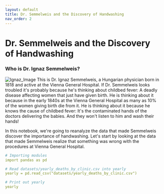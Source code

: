 ```yaml
---
layout: default
title: Dr. Semmelweis and the Discovery of Handwashing
nav_order: 2
---
```


# Dr. Semmelweis and the Discovery of Handwashing

### Who is Dr. Ignaz Semmelweis?

![Ignaz_Image](/portfolio-projects/datasets/ignaz_semmelweis_1860.jpeg) This is Dr. Ignaz Semmelweis, a Hungarian physician born in 1818 and active at the Vienna General Hospital. If Dr. Semmelweis looks troubled it's probably because he's thinking about childbed fever: A deadly disease affecting women that just have given birth. He is thinking about it because in the early 1840s at the Vienna General Hospital as many as 10% of the women giving birth die from it. He is thinking about it because he knows the cause of childbed fever: It's the contaminated hands of the doctors delivering the babies. And they won't listen to him and wash their hands!

In this notebook, we're going to reanalyze the data that made Semmelweis discover the importance of handwashing. Let's start by looking at the data that made Semmelweis realize that something was wrong with the procedures at Vienna General Hospital.

```yaml
# Importing modules
import pandas as pd

# Read datasets/yearly_deaths_by_clinic.csv into yearly
yearly = pd.read_csv("datasets/yearly_deaths_by_clinic.csv")

# Print out yearly
yearly
```
